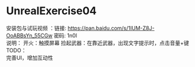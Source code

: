 # UnrealExercise04
安装包与试玩视频 ：链接: https://pan.baidu.com/s/1IUM-Z8J-OoABBsYn_55CGw  密码: 1n0l  
说明：
  开火：触摸屏幕
  捡起武器：在靠近武器，出现文字提示时，点击音量+键
TODO：  
  完善UI，增加互动性  

